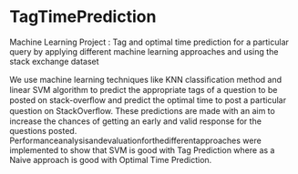 # TagTimePrediction
Machine Learning Project : Tag and optimal time prediction for a particular query by applying different machine learning approaches and using the stack exchange dataset

We use machine learning techniques like KNN classiﬁcation method and linear SVM algorithm to predict the appropriate tags of a question to be posted on stack-overﬂow and predict the optimal time to post a particular question on StackOverﬂow. These predictions are made with an aim to increase the chances of getting an early and valid response for the questions posted. Performanceanalysisandevaluationforthedifferentapproaches were implemented to show that SVM is good with Tag Prediction where as a Naive approach is good with Optimal Time Prediction.
